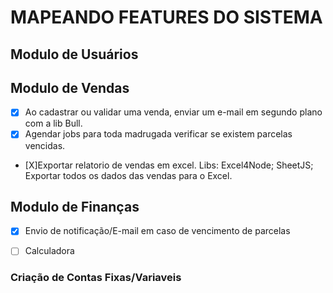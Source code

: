 # MAPEANDO FEATURES DO SISTEMA

## Modulo de Usuários

## Modulo de Vendas
- [X] Ao cadastrar ou validar uma venda, enviar um e-mail em segundo plano com a lib Bull.
- [X] Agendar jobs para toda madrugada verificar se existem parcelas vencidas.
- [X]Exportar relatorio de vendas em excel.
Libs: Excel4Node; SheetJS;
Exportar todos os dados das vendas para o Excel.

## Modulo de Finanças
- [X] Envio de notificação/E-mail em caso de vencimento de parcelas
- [ ] Calculadora


### Criação de Contas Fixas/Variaveis